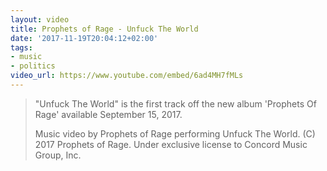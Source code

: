 ```yaml
---
layout: video
title: Prophets of Rage - Unfuck The World
date: '2017-11-19T20:04:12+02:00'
tags:
- music
- politics
video_url: https://www.youtube.com/embed/6ad4MH7fMLs
---
```

> "Unfuck The World" is the first track off the new album 'Prophets Of Rage' available September 15, 2017.
>
> Music video by Prophets of Rage performing Unfuck The World. (C) 2017 Prophets of Rage. Under exclusive license to Concord Music Group, Inc.
